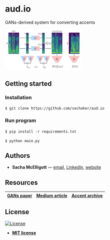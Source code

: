 # **aud.io**
GANs-derived system for converting accents


<img src="https://github.com/sachaker/aud.io/blob/master/data/img/spectrogram.png" width="50%">
  

## Getting started

### Installation

```$ git clone https://github.com/sachaker/aud.io```

### Run program

```$ pip install -r requirements.txt```

```$ python main.py```

## Authors
- **Sacha McElligott** — [email](mailto:sacha@nyu.edusubject=[GitHub]%20Source%20Han%20Sans), [LinkedIn](https://www.linkedin.com/in/sacha-mcelligott-136a78a9/), [website](https://sachaker.github.io)

## Resources
[GANs paper](https://arxiv.org/pdf/1910.03713.pdf) | [Medium article](https://towardsdatascience.com/voice-translation-and-audio-style-transfer-with-gans-b63d58f61854) | [Accent archive](http://accent.gmu.edu/soundtracks/)
--- | --- | ---

## License

[![License](http://img.shields.io/:license-mit-blue.svg?style=flat-square)](http://badges.mit-license.org)

- **[MIT license](http://opensource.org/licenses/mit-license.php)**
